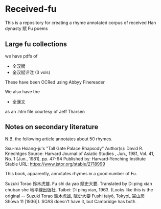 # Received-fu
This is a repository for creating a rhyme annotated corpus of received Han dynasty 賦 Fu poems

## Large fu collections

we have pdfs of
- 全汉赋
- 全汉赋评注 (3 vols)

These have been OCRed using Abbyy Finereader

We also have the 

- 全漢文 

as an .htm file courtesy of Jeff Tharsen

## Notes on secondary literature

N.B. the following article annotates about 50 rhymes. 

Ssu-ma Hsiang-ju's "Tall Gate Palace Rhapsody"
Author(s): David R. Knechtges
Source: Harvard Journal of Asiatic Studies , Jun., 1981, Vol. 41, No. 1 (Jun., 1981), pp.
47-64
Published by: Harvard-Yenching Institute
Stable URL: https://www.jstor.org/stable/2718999

This book, apparently, annotates rhymes in a good number of Fu. 

Suzuki Torao 鈴木虎雄. Fu shi da yao 賦史大要. Translated by Di ping xian chuban 
she 地平線出版社. Taibei: Di ping xian, 1963. (Looks like this is the original -- Suzuki Torao 鈴木虎雄, 賦史大要 Fushi taiyō, TokyoL 冨山房 Shōwa 11 [1936]). SOAS doesn't have it, but Cambridge has both. 
